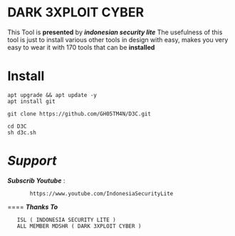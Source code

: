 # DARK 3XPLOIT CYBER
 
This Tool is **presented** by ***indonesian security lite*** 
The usefulness of this tool is just to install various other tools
in design with easy, makes you very easy to wear it
with 170 tools that can be **installed**

Install
====

```
apt upgrade && apt update -y
apt install git

git clone https://github.com/GH05TM4N/D3C.git

cd D3C
sh d3c.sh
```


 
*Support*
====
 ***Subscrib Youtube*** : 
           
           https://www.youtube.com/IndonesiaSecurityLite
 
====
 ***Thanks To***
	
	   ISL ( INDONESIA SECURITY LITE )
	   ALL MEMBER MDSHR ( DARK 3XPLOIT CYBER )
